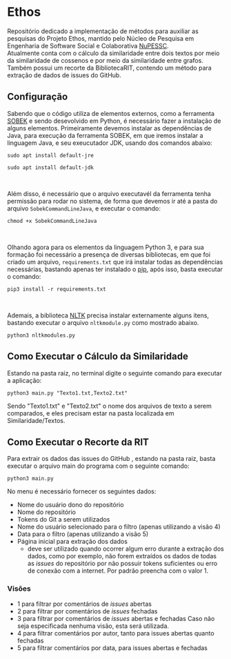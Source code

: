 # **Ethos**

Repositório dedicado a implementação de métodos para auxiliar as pesquisas do Projeto Ethos, mantido pelo Núcleo de Pesquisa em Engenharia de Software Social e Colaborativa [NuPESSC](http://nupessc.caf.ufv.br/).  
Atualmente conta com o cálculo da similaridade entre dois textos por meio da similaridade de cossenos e por meio da similaridade entre grafos. Também possui um recorte da BibliotecaRIT, contendo um método para extração de dados de issues do GitHub.

## **Configuração**
Sabendo que o código utiliza de elementos externos, como a ferramenta [SOBEK]() e sendo desevolvido em Python, é necessário fazer a instalação de alguns elementos. Primeiramente devemos instalar as dependências de Java, para execução da ferramenta SOBEK, em que iremos instalar a linguagem Java, e seu exeucutador JDK, usando dos comandos abaixo:

```
sudo apt install default-jre
```
```
sudo apt install default-jdk
```

<br>

Além disso, é necessário que o arquivo executavél da ferramenta tenha permissão para rodar no sistema, de forma que devemos ir até a pasta do arquivo ```SobekCommandLineJava```, e executar o comando:

```
chmod +x SobekCommandLineJava
```

<br>

Olhando agora para os elementos da linguagem Python 3, e para sua formação foi necessário a presença de diversas bibliotecas, em que foi criado um arquivo, ```requirements.txt``` que irá instalar todas as dependências necessárias, bastando apenas ter instalado o [pip](https://linuxize.com/post/how-to-install-pip-on-ubuntu-20.04/), após isso, basta executar o comando:

```
pip3 install -r requirements.txt
```

<br>

Ademais, a biblioteca [NLTK](https://www.nltk.org/) precisa instalar externamente alguns itens, bastando executar o arquivo ```nltkmodule.py``` como mostrado abaixo.

```
python3 nltkmodules.py

```

## **Como Executar o Cálculo da Similaridade**

Estando na pasta raiz, no terminal digite o seguinte comando para executar a aplicação:

```
python3 main.py "Texto1.txt,Texto2.txt"
```
Sendo "Texto1.txt" e "Texto2.txt" o nome dos arquivos de texto a serem comparados, e eles precisam estar na pasta localizada em Similaridade/Textos.

## **Como Executar o Recorte da RIT**

Para extrair os dados das issues do GitHub , estando na pasta raiz, basta executar o arquivo main do programa com o seguinte comando:

```
python3 main.py
```

No menu é necessário fornecer os seguintes dados:
- Nome do usuário dono do repositório
- Nome do repositório
- Tokens do Git a serem utilizados
- Nome do usuário selecionado para o filtro (apenas utilizando a visão 4)
- Data para o filtro (apenas utilizando a visão 5)
- Página inicial para extração dos dados
    - deve ser utilizado quando ocorrer algum erro durante a extração dos dados, como por exemplo, não forem extraídos os dados de todas as _issues_ do repositório por não possuir tokens suficientes ou erro de conexão com a internet. Por padrão preencha com o valor 1.

### **Visões**

* 1 para filtrar por comentários de _issues_ abertas
* 2 para filtrar por comentários de _issues_ fechadas
* 3 para filtrar por comentários de _issues_ abertas e fechadas
Caso não seja especificada nenhuma visão, esta será utilizada.
* 4 para filtrar comentários por  autor, tanto para issues abertas quanto  fechadas
* 5 para filtrar comentários por  data, para issues abertas e fechadas